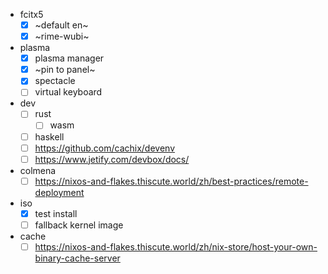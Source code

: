 - fcitx5
    - [x] ~default en~
    - [x] ~rime-wubi~
- plasma
    - [x] plasma manager
    - [x] ~pin to panel~
    - [x] spectacle
    - [ ] virtual keyboard
- dev
    - [ ] rust
        - [ ] wasm
    - [ ] haskell
    - [ ] https://github.com/cachix/devenv
    - [ ] https://www.jetify.com/devbox/docs/
- colmena
    - [ ] https://nixos-and-flakes.thiscute.world/zh/best-practices/remote-deployment
- iso
    - [x] test install
    - [ ] fallback kernel image
- cache
    - [ ] https://nixos-and-flakes.thiscute.world/zh/nix-store/host-your-own-binary-cache-server
